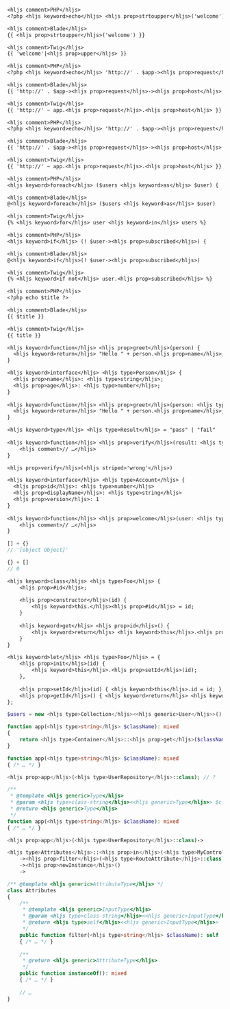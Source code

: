 <div class="screenshot">

```txt
<hljs comment>PHP</hljs>
<?php <hljs keyword>echo</hljs> <hljs prop>strtoupper</hljs>('welcome'); ?>

<hljs comment>Blade</hljs>
{{ <hljs prop>strtoupper</hljs>('welcome') }}

<hljs comment>Twig</hljs>
{{ 'welcome'|<hljs prop>upper</hljs> }}
```
</div>

<div class="screenshot">

```txt
<hljs comment>PHP</hljs>
<?php <hljs keyword>echo</hljs> 'http://' . $app-><hljs prop>request</hljs>-><hljs prop>host</hljs>; ?> 

<hljs comment>Blade</hljs>
{{ 'http://' . $app-><hljs prop>request</hljs>-><hljs prop>host</hljs> }} 

<hljs comment>Twig</hljs>
{{ 'http://' ~ app.<hljs prop>request</hljs>.<hljs prop>host</hljs> }}
```
</div>

<div class="screenshot">

```txt
<hljs comment>PHP</hljs>
<?php <hljs keyword>echo</hljs> 'http://' . $app-><hljs prop>request</hljs>-><hljs prop>host</hljs>; ?> 

<hljs comment>Blade</hljs>
{{ 'http://' . $app-><hljs prop>request</hljs>-><hljs prop>host</hljs> }} 

<hljs comment>Twig</hljs>
{{ 'http://' ~ app.<hljs prop>request</hljs>.<hljs prop>host</hljs> }}
```
</div>

<div class="screenshot">

```txt
<hljs comment>PHP</hljs>
<hljs keyword>foreach</hljs> ($users <hljs keyword>as</hljs> $user) {

<hljs comment>Blade</hljs>
@<hljs keyword>foreach</hljs> ($users <hljs keyword>as</hljs> $user)

<hljs comment>Twig</hljs>
{% <hljs keyword>for</hljs> user <hljs keyword>in</hljs> users %}
```
</div>

<div class="screenshot">

```txt
<hljs comment>PHP</hljs>
<hljs keyword>if</hljs> (! $user-><hljs prop>subscribed</hljs>) {

<hljs comment>Blade</hljs>
@<hljs keyword>if</hljs>(! $user-><hljs prop>subscribed</hljs>)

<hljs comment>Twig</hljs>
{% <hljs keyword>if not</hljs> user.<hljs prop>subscribed</hljs> %}
```
</div>

<div class="screenshot">

```txt
<hljs comment>PHP</hljs>
<?php echo $title ?>

<hljs comment>Blade</hljs>
{{ $title }}

<hljs comment>Twig</hljs>
{{ title }}
```
</div>





<div class="screenshot">

```txt
<hljs keyword>function</hljs> <hljs prop>greet</hljs>(person) {
  <hljs keyword>return</hljs> "Hello " + person.<hljs prop>name</hljs>;
}
```
</div>

<div class="screenshot">

```txt
<hljs keyword>interface</hljs> <hljs type>Person</hljs> {
  <hljs prop>name</hljs>: <hljs type>string</hljs>;
  <hljs prop>age</hljs>: <hljs type>number</hljs>;
}
 
<hljs keyword>function</hljs> <hljs prop>greet</hljs>(person: <hljs type>Person</hljs>) {
  <hljs keyword>return</hljs> "Hello " + person.<hljs prop>name</hljs>;
}
```
</div>

<div class="screenshot">

```txt
<hljs keyword>type</hljs> <hljs type>Result</hljs> = "pass" | "fail"
 
<hljs keyword>function</hljs> <hljs prop>verify</hljs>(result: <hljs type>Result</hljs>) {
    <hljs comment>// …</hljs>
}

<hljs prop>verify</hljs>(<hljs striped>'wrong'</hljs>)
```
</div>

<div class="screenshot">

```txt
<hljs keyword>interface</hljs> <hljs type>Account</hljs> {
  <hljs prop>id</hljs>: <hljs type>number</hljs>
  <hljs prop>displayName</hljs>: <hljs type>string</hljs>
  <hljs prop>version</hljs>: 1
}
 
<hljs keyword>function</hljs> <hljs prop>welcome</hljs>(user: <hljs type>Account</hljs>) {
    <hljs comment>// …</hljs>
}
```
</div>

<div class="screenshot">

```js
[] + {}
// '[object Object]'

{} + []
// 0
```
</div>

<div class="screenshot">

```txt
<hljs keyword>class</hljs> <hljs type>Foo</hljs> {
    <hljs prop>#id</hljs>;
    
    <hljs prop>constructor</hljs>(id) {
        <hljs keyword>this.</hljs><hljs prop>#id</hljs> = id;
    }
    
    <hljs keyword>get</hljs> <hljs prop>id</hljs>() {
        <hljs keyword>return</hljs> <hljs keyword>this</hljs>.<hljs prop>#id</hljs>;
    }
}
```
</div>


<div class="screenshot">

```txt
<hljs keyword>let</hljs> <hljs type>Foo</hljs> = {
    <hljs prop>init</hljs>(id) {
        <hljs keyword>this</hljs>.<hljs prop>setId</hljs>(id);
    },
  
    <hljs prop>setId</hljs>(id) { <hljs keyword>this</hljs>.id = id; },
    <hljs prop>getId</hljs>() { <hljs keyword>return</hljs> <hljs keyword>this</hljs>.id; },
};
```
</div>

<div class="screenshot">

```php
$users = new <hljs type>Collection</hljs><<hljs generic>User</hljs>>();
```
</div>


<div class="screenshot">

```php
function app(<hljs type>string</hljs> $className): mixed
{
    return <hljs type>Container</hljs>::<hljs prop>get</hljs>($className);
}
```
</div>


<div class="screenshot">

```php
function app(<hljs type>string</hljs> $className): mixed
{ /* … */ }

<hljs prop>app</hljs>(<hljs type>UserRepository</hljs>::class); // ?
```
</div>


<div class="screenshot">

```php
/**
 * @template <hljs generic>Type</hljs>
 * @param <hljs type>class-string</hljs><<hljs generic>Type</hljs>> $className
 * @return <hljs generic>Type</hljs>
 */
function app(<hljs type>string</hljs> $className): mixed
{ /* … */ }
```
</div>

<div class="screenshot">

```php
<hljs prop>app</hljs>(<hljs type>UserRepository</hljs>::class)->
```
</div>

<div class="screenshot">

```php
<hljs type>Attributes</hljs>::<hljs prop>in</hljs>(<hljs type>MyController</hljs>::class)
    -><hljs prop>filter</hljs>(<hljs type>RouteAttribute</hljs>::class)
    -><hljs prop>newInstance</hljs>()
    ->
```
</div>

<div class="screenshot">

```php
/** @template <hljs generic>AttributeType</hljs> */
class Attributes
{
    /**
     * @template <hljs generic>InputType</hljs>
     * @param <hljs type>class-string</hljs><<hljs generic>InputType</hljs>> $className
     * @return <hljs type>self</hljs><<hljs generic>InputType</hljs>>
     */
    public function filter(<hljs type>string</hljs> $className): self
    { /* … */ }
 
    /**
     * @return <hljs generic>AttributeType</hljs> 
     */   
    public function instanceOf(): mixed
    { /* … */ }
    
    // …
}
```
</div>


